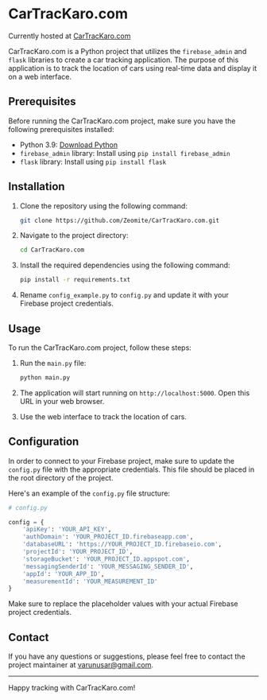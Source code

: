 

# CarTracKaro.com
Currently hosted at [CarTracKaro.com](https://car-track-karo.vercel.app)

CarTracKaro.com is a Python project that utilizes the `firebase_admin` and `flask` libraries to create a car tracking application. The purpose of this application is to track the location of cars using real-time data and display it on a web interface.

## Prerequisites

Before running the CarTracKaro.com project, make sure you have the following prerequisites installed:

- Python 3.9: [Download Python](https://www.python.org/downloads/)
- `firebase_admin` library: Install using `pip install firebase_admin`
- `flask` library: Install using `pip install flask`

## Installation

1. Clone the repository using the following command:

   ```bash
   git clone https://github.com/Zeomite/CarTracKaro.com.git
   ```

2. Navigate to the project directory:

   ```bash
   cd CarTracKaro.com
   ```

3. Install the required dependencies using the following command:

   ```bash
   pip install -r requirements.txt
   ```

4. Rename `config_example.py` to `config.py` and update it with your Firebase project credentials.

## Usage

To run the CarTracKaro.com project, follow these steps:

1. Run the `main.py` file:

   ```bash
   python main.py
   ```

2. The application will start running on `http://localhost:5000`. Open this URL in your web browser.

3. Use the web interface to track the location of cars.

## Configuration

In order to connect to your Firebase project, make sure to update the `config.py` file with the appropriate credentials. This file should be placed in the root directory of the project.

Here's an example of the `config.py` file structure:

```python
# config.py

config = {
    'apiKey': 'YOUR_API_KEY',
    'authDomain': 'YOUR_PROJECT_ID.firebaseapp.com',
    'databaseURL': 'https://YOUR_PROJECT_ID.firebaseio.com',
    'projectId': 'YOUR_PROJECT_ID',
    'storageBucket': 'YOUR_PROJECT_ID.appspot.com',
    'messagingSenderId': 'YOUR_MESSAGING_SENDER_ID',
    'appId': 'YOUR_APP_ID',
    'measurementId': 'YOUR_MEASUREMENT_ID'
}
```

Make sure to replace the placeholder values with your actual Firebase project credentials.



## Contact

If you have any questions or suggestions, please feel free to contact the project maintainer at varunusar@gmail.com.

---

Happy tracking with CarTracKaro.com!
